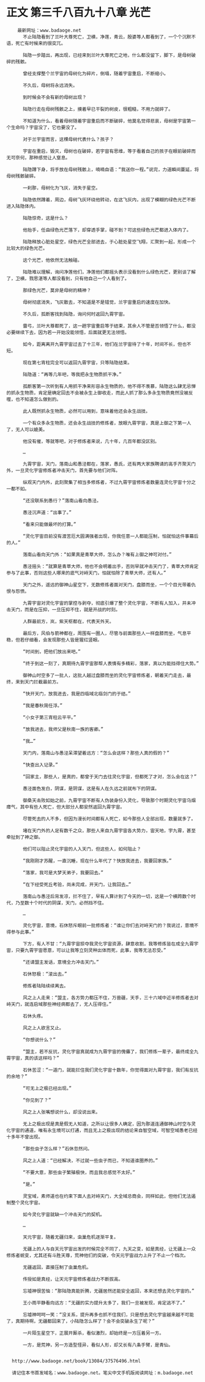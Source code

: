 # 正文 第三千八百九十八章 光芒
        最新网址：www.badaoge.net
          不止陆隐看到了兰叶大尊死亡，卫横，净莲，青云，殷婆等人都看到了，一个个沉默不语，死亡有时候来的很突兀。
      
          陆隐一步踏出，再出现，已经来到兰叶大尊死亡之地，什么都没留下，脚下，是母树破碎的残骸。
      
          曾经支撑整个兰宇宙的母树化为碎片，倒塌，随着宇宙重启，不断缩小。
      
          不久后，母树将永远消失。
      
          到时候会不会有新的母树出现？
      
          陆隐行走在母树残骸之上，摸着早已干裂的树皮，很粗糙，不用力就碎了。
      
          不知道为什么，看着母树随着宇宙重启而不断破碎，他莫名觉得悲哀，母树是宇宙第一个生命吗？宇宙没了，它也要没了。
      
          对于兰宇宙而言，这棵母树代表什么？孩子？
      
          宇宙在重启，毁灭，母树也在破碎，若宇宙有思维，等于看着自己的孩子在眼前破碎而无可奈何，那种感觉让人窒息。
      
          陆隐蹲下身，将手放在母树残骸上，喃喃自语：“我送你一程。”说完，力道瞬间蔓延，将母树残骸破碎。
      
          一刹那，母树化为飞灰，消失于星空。
      
          陆隐依然蹲着，周边，母树飞灰环绕他转动，在这飞灰内，出现了模糊的绿色光芒不断进入陆隐体内。
      
          陆隐惊奇，这是什么？
      
          他抬手，任由绿色光芒落下，却穿透手掌，碰不到？可这些绿色光芒都进入体内了。
      
          陆隐释放心脏处星空，绿色光芒全部进去，于心脏处星空飞翔，汇聚到一起，形成一个比较大的绿色光芒。
      
          这个光芒，他依然无法触碰。
      
          陆隐难以理解，询问净莲他们，净莲他们都摇头表示没看到什么绿色光芒，更别谈了解了，卫横，戮思湛等人都没看到，只有他自己一个人看到了。
      
          那绿色光芒，莫非是母树的精神？
      
          母树彻底消失，飞灰散去，不知道是不是错觉，兰宇宙重启的速度在加快。
      
          不久后，孤断客找到陆隐，询问何时返回九霄宇宙。
      
          雷弓，兰叶大尊都死了，这一趟宇宙重启等于结束，其余人不管是否领悟了什么，都没必要继续下去，因为若一开始没能领悟，后面就更无法领悟。
      
          如今，距离离开九霄宇宙过去了十三年，他们在兰宇宙待了十年，时间不长，但也不短。
      
          现在第七宵柱完全可以返回九霄宇宙，只等陆隐结束。
      
          陆隐道：“再等几年吧，等我把永生物质抓干净。”
      
          孤断客第一次听到有人用抓干净来形容永生物质的，他不得不羡慕，陆隐这么肆无忌惮的抓永生物质，肯定是确定回去不会被永生上御收走，而此人抓了那么多永生物质竟然没被反噬，也不知道怎么做到的。
      
          此人既然抓永生物质，必然可以用到，意味着他还会永生战技。
      
          一个有众多永生物质，还会永生战技的修炼者，放眼九霄宇宙，真是上御之下第一人了，无人可以媲美。
      
          他没有催，等就等吧，对于修炼者来说，几十年，几百年都没区别。
      
          …
      
          九霄宇宙，天门，落南山和愚泾都在，落家，愚氏，还有两大家族聘请的高手齐聚天门外，一旦灵化宇宙修炼者冲击天门，首先要与他们对阵。
      
          纵观天门内外，此刻聚集了相当多修炼者，不过九霄宇宙修炼者数量连灵化宇宙十分之一都不如。
      
          “还没联系到愚行？”落南山看向愚泾。
      
          愚泾沉声道：“出事了。”
      
          “看来只能做最坏的打算。”
      
          “灵化宇宙目前没有渡苦厄大圆满强者出现，你我任意一人都能压制，怕就怕这件事幕后的人。”
      
          落南山看向天门外：“如果真是青草大师，怎么办？唯有上御之神可对付。”
      
          愚泾摇头：“就算是青草大师，他也不会明着出手，否则早就冲击天门了，青草大师肯定参与了此事，否则这些人哪来的底气对峙天门，怕就怕除了青草大师，还有人。”
      
          天门之外，遥远的御神山星空下，无数修炼者面对天门，盘膝而坐，一个个目光带着仇恨与怨愤。
      
          九霄宇宙对灵化宇宙的掌控与剥夺，彻底引爆了整个灵化宇宙，不断有人加入，并未冲击天门，而是在压抑，一旦压抑不住，就是开战的时刻。
      
          人群最前方，岚，紫天枢都在，代表天外天。
      
          最后方，风伯与箭神都在，周围有一圈人，尽管与前面那些人一样盘膝而坐，气息平稳，但若仔细看，会发现那些人皆是猩红竖眼。
      
          “时间到，把他们放出来吧。”
      
          “终于到这一刻了，真期待九霄宇宙那帮人表情有多精彩，落家，真以为能挡得住大势。”
      
          御神山时空多了一批人，这批人越过盘膝而坐的灵化宇宙修炼者，朝着天门走去，最终，来到天门拦截最前方。
      
          “快开天门，放我进去，我是四临域北临剑门的于结。”
      
          “我是春秋简任浮。”
      
          “小女子第三宵柱云平平。”
      
          “放我进去，我师父是秋南一族的客卿。”
      
          “我…”
      
          天门内，落南山与愚泾呆滞望着远方：“怎么会这样？那些人真的假的？”
      
          “快查出入记录。”
      
          “回家主，那些人，是真的，都曾于天门去往灵化宇宙，但都死了才对，怎么会在这？”
      
          愚泾面色发白，阴谋，是阴谋，这是有人在久远之前就布下的阴谋。
      
          御桑天击败如始之前，九霄宇宙不断有人伪装身份入灵化，导致那个时期灵化宇宙乌烟瘴气，其中有些人死亡，但大部分人都安然返回九霄宇宙。
      
          尽管死去的人不多，但因为漫长时间都有人死亡，如今那些人全部出现，数量就多了。
      
          堵在天门外的人足有数千之众，那些人来自九霄宇宙各大势力，宙天地，宇九霄，甚至牵扯到了神之御。
      
          他们可以阻止灵化宇宙的人入天门，但这些人，如何阻止？
      
          “我刚刚才苏醒，一直沉睡，现在什么年代了？快放我进去，我要回家族。”
      
          “落家，我可是大梦天弟子，我要回去。”
      
          “在下经受死丘考验，尚未完成，开天门，让我回去…”
      
          落南山与愚泾后背发凉，拦不住了，早有人算计到了今天的一切，这是一个横跨数个时代，乃至数十个时代的阴谋，天门，必然挡不住。
      
          …
      
          灵化宇宙，意境，石休怒斥眼前一批修炼者：“谁让你们去对峙天门的？我说过，意境不得参与此事。”
      
          下方，有人不甘：“九霄宇宙掠夺我灵化宇宙资源，肆意收割，我等修炼皆在成全九霄宇宙，只要九霄宇宙愿意，可以让我等立刻灵种出体而死，此事，我等无法忍受。”
      
          “还请盟主发话，意境全力冲击天门。”
      
          石休怒极：“滚出去。”
      
          修炼者陆陆续续离去。
      
          风之上人走来：“盟主，各方势力都压不住，万兽疆，天手，三十六域中近半修炼者去对峙天门，就连启域那些神经病都去了，无人压得住。”
      
          石休头疼。
      
          风之上人欲言又止。
      
          “你想说什么？”
      
          “盟主，若不反抗，灵化宇宙真就成为九霄宇宙的傀儡了，我们修炼一辈子，最终成全九霄宇宙，真的该这样吗？”
      
          石休苦涩：“一道门，就能拦住我们灵化宇宙十数年，你觉得面对九霄宇宙，我们有反抗的余地？”
      
          “可无上之极已经出现。”
      
          “你见到了？”
      
          风之上人张嘴想说什么，却没说出来。
      
          无上之极出现是真是假无人知道，之所以让很多人确定，因为那道连通御神山时空与灵化宇宙的通道，唯有永生境可以打通，而且无上之极出现的结论来自智空域，可智空域愚老已经十多年不曾出现。
      
          “那些虫子怎么样？”石休忽然问。
      
          风之上人道：“已经解决，不过就一些虫子而已，不知道谁圈养的。”
      
          “不要大意，那些虫子繁殖极快，而且我总感觉不太好。”
      
          “是。”
      
          灵宝域，素师道也在约束下面人去对峙天门，大全域总商会，同样如此，但他们无法遏制整个灵化宇宙。
      
          如今灵化宇宙就缺一个冲击天门的契机。
      
          …
      
          天元宇宙，随着无疆归来，虫巢危机逐渐平复。
      
          无疆上的人与自天元宇宙出发的时候完全不同了，九天之变，如是真经，让无疆上一众修炼者蜕变，尤其还有斗胜天尊，荒神他们的突破，令天元宇宙战力上升了不止一个档次。
      
          无疆返回，直接压制了虫巢危机。
      
          传授如是真经，让天元宇宙修炼者战力不断拔高。
      
          忘墟神很苦恼：“那陆隐真能折腾，无疆居然还能安全返回，本来还想去灵化宇宙的。”
      
          王小雨平静看向远方：“无疆的实力提升太多了，我们一旦被发现，肯定逃不了。”
      
          忘墟神呵呵一笑：“没关系，提升再多也抓不住我们，只是想去灵化宇宙越来越不可能了，真期待啊，无疆都回来了，小陆隐怎么样了？会不会突破永生了呢？”
      
          一片陌生星空下，正展开厮杀，看似激烈，却始终是一方压着另一方。
      
          一方，是荒神，另一方造型怪异，看似人形，却又长有八条手臂，是青仙。
      
      
      http://www.badaoge.net/book/13084/37576496.html
      
      请记住本书首发域名：www.badaoge.net。笔尖中文手机版阅读网址：m.badaoge.net